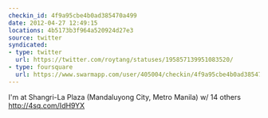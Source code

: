 ```yaml
---
checkin_id: 4f9a95cbe4b0ad385470a499
date: 2012-04-27 12:49:15
locations: 4b5173b3f964a520924d27e3
source: twitter
syndicated:
- type: twitter
  url: https://twitter.com/roytang/statuses/195857139951083520/
- type: foursquare
  url: https://www.swarmapp.com/user/405004/checkin/4f9a95cbe4b0ad385470a499?s=fh_J-qoLsxMzcyVj2vaHMsLaXQ4&ref=tw
---
```


I'm at Shangri-La Plaza (Mandaluyong City, Metro Manila) w/ 14 others http://4sq.com/IdH9YX